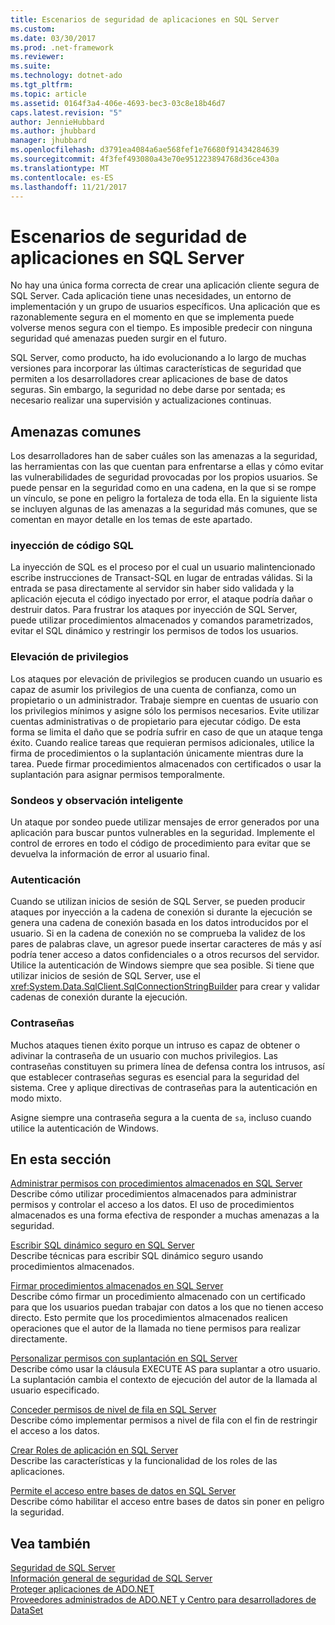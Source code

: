 ```yaml
---
title: Escenarios de seguridad de aplicaciones en SQL Server
ms.custom: 
ms.date: 03/30/2017
ms.prod: .net-framework
ms.reviewer: 
ms.suite: 
ms.technology: dotnet-ado
ms.tgt_pltfrm: 
ms.topic: article
ms.assetid: 0164f3a4-406e-4693-bec3-03c8e18b46d7
caps.latest.revision: "5"
author: JennieHubbard
ms.author: jhubbard
manager: jhubbard
ms.openlocfilehash: d3791ea4084a6ae568fef1e76680f91434284639
ms.sourcegitcommit: 4f3fef493080a43e70e951223894768d36ce430a
ms.translationtype: MT
ms.contentlocale: es-ES
ms.lasthandoff: 11/21/2017
---
```

# <a name="application-security-scenarios-in-sql-server"></a>Escenarios de seguridad de aplicaciones en SQL Server
No hay una única forma correcta de crear una aplicación cliente segura de SQL Server. Cada aplicación tiene unas necesidades, un entorno de implementación y un grupo de usuarios específicos. Una aplicación que es razonablemente segura en el momento en que se implementa puede volverse menos segura con el tiempo. Es imposible predecir con ninguna seguridad qué amenazas pueden surgir en el futuro.  
  
 SQL Server, como producto, ha ido evolucionando a lo largo de muchas versiones para incorporar las últimas características de seguridad que permiten a los desarrolladores crear aplicaciones de base de datos seguras. Sin embargo, la seguridad no debe darse por sentada; es necesario realizar una supervisión y actualizaciones continuas.  
  
## <a name="common-threats"></a>Amenazas comunes  
 Los desarrolladores han de saber cuáles son las amenazas a la seguridad, las herramientas con las que cuentan para enfrentarse a ellas y cómo evitar las vulnerabilidades de seguridad provocadas por los propios usuarios. Se puede pensar en la seguridad como en una cadena, en la que si se rompe un vínculo, se pone en peligro la fortaleza de toda ella. En la siguiente lista se incluyen algunas de las amenazas a la seguridad más comunes, que se comentan en mayor detalle en los temas de este apartado.  
  
### <a name="sql-injection"></a>inyección de código SQL  
 La inyección de SQL es el proceso por el cual un usuario malintencionado escribe instrucciones de Transact-SQL en lugar de entradas válidas. Si la entrada se pasa directamente al servidor sin haber sido validada y la aplicación ejecuta el código inyectado por error, el ataque podría dañar o destruir datos. Para frustrar los ataques por inyección de SQL Server, puede utilizar procedimientos almacenados y comandos parametrizados, evitar el SQL dinámico y restringir los permisos de todos los usuarios.  
  
### <a name="elevation-of-privilege"></a>Elevación de privilegios  
 Los ataques por elevación de privilegios se producen cuando un usuario es capaz de asumir los privilegios de una cuenta de confianza, como un propietario o un administrador. Trabaje siempre en cuentas de usuario con los privilegios mínimos y asigne sólo los permisos necesarios. Evite utilizar cuentas administrativas o de propietario para ejecutar código. De esta forma se limita el daño que se podría sufrir en caso de que un ataque tenga éxito. Cuando realice tareas que requieran permisos adicionales, utilice la firma de procedimientos o la suplantación únicamente mientras dure la tarea.  Puede firmar procedimientos almacenados con certificados o usar la suplantación para asignar permisos temporalmente.  
  
### <a name="probing-and-intelligent-observation"></a>Sondeos y observación inteligente  
 Un ataque por sondeo puede utilizar mensajes de error generados por una aplicación para buscar puntos vulnerables en la seguridad. Implemente el control de errores en todo el código de procedimiento para evitar que se devuelva la información de error al usuario final.  
  
### <a name="authentication"></a>Autenticación  
 Cuando se utilizan inicios de sesión de SQL Server, se pueden producir ataques por inyección a la cadena de conexión si durante la ejecución se genera una cadena de conexión basada en los datos introducidos por el usuario.  Si en la cadena de conexión no se comprueba la validez de los pares de palabras clave, un agresor puede insertar caracteres de más y así podría tener acceso a datos confidenciales o a otros recursos del servidor. Utilice la autenticación de Windows siempre que sea posible. Si tiene que utilizar inicios de sesión de SQL Server, use el <xref:System.Data.SqlClient.SqlConnectionStringBuilder> para crear y validar cadenas de conexión durante la ejecución.  
  
### <a name="passwords"></a>Contraseñas  
 Muchos ataques tienen éxito porque un intruso es capaz de obtener o adivinar la contraseña de un usuario con muchos privilegios. Las contraseñas constituyen su primera línea de defensa contra los intrusos, así que establecer contraseñas seguras es esencial para la seguridad del sistema. Cree y aplique directivas de contraseñas para la autenticación en modo mixto.  
  
 Asigne siempre una contraseña segura a la cuenta de `sa`, incluso cuando utilice la autenticación de Windows.  
  
## <a name="in-this-section"></a>En esta sección  
 [Administrar permisos con procedimientos almacenados en SQL Server](../../../../../docs/framework/data/adonet/sql/managing-permissions-with-stored-procedures-in-sql-server.md)  
 Describe cómo utilizar procedimientos almacenados para administrar permisos y controlar el acceso a los datos. El uso de procedimientos almacenados es una forma efectiva de responder a muchas amenazas a la seguridad.  
  
 [Escribir SQL dinámico seguro en SQL Server](../../../../../docs/framework/data/adonet/sql/writing-secure-dynamic-sql-in-sql-server.md)  
 Describe técnicas para escribir SQL dinámico seguro usando procedimientos almacenados.  
  
 [Firmar procedimientos almacenados en SQL Server](../../../../../docs/framework/data/adonet/sql/signing-stored-procedures-in-sql-server.md)  
 Describe cómo firmar un procedimiento almacenado con un certificado para que los usuarios puedan trabajar con datos a los que no tienen acceso directo. Esto permite que los procedimientos almacenados realicen operaciones que el autor de la llamada no tiene permisos para realizar directamente.  
  
 [Personalizar permisos con suplantación en SQL Server](../../../../../docs/framework/data/adonet/sql/customizing-permissions-with-impersonation-in-sql-server.md)  
 Describe cómo usar la cláusula EXECUTE AS para suplantar a otro usuario. La suplantación cambia el contexto de ejecución del autor de la llamada al usuario especificado.  
  
 [Conceder permisos de nivel de fila en SQL Server](../../../../../docs/framework/data/adonet/sql/granting-row-level-permissions-in-sql-server.md)  
 Describe cómo implementar permisos a nivel de fila con el fin de restringir el acceso a los datos.  
  
 [Crear Roles de aplicación en SQL Server](../../../../../docs/framework/data/adonet/sql/creating-application-roles-in-sql-server.md)  
 Describe las características y la funcionalidad de los roles de las aplicaciones.  
  
 [Permite el acceso entre bases de datos en SQL Server](../../../../../docs/framework/data/adonet/sql/enabling-cross-database-access-in-sql-server.md)  
 Describe cómo habilitar el acceso entre bases de datos sin poner en peligro la seguridad.  
  
## <a name="see-also"></a>Vea también  
 [Seguridad de SQL Server](../../../../../docs/framework/data/adonet/sql/sql-server-security.md)  
 [Información general de seguridad de SQL Server](../../../../../docs/framework/data/adonet/sql/overview-of-sql-server-security.md)  
 [Proteger aplicaciones de ADO.NET](../../../../../docs/framework/data/adonet/securing-ado-net-applications.md)  
 [Proveedores administrados de ADO.NET y Centro para desarrolladores de DataSet](http://go.microsoft.com/fwlink/?LinkId=217917)
